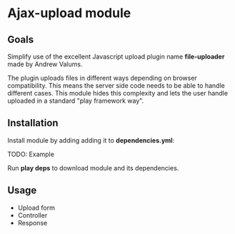# Ajax-upload module

## Goals

Simplify use of the excellent Javascript upload plugin name **file-uploader** made by Andrew Valums.

The plugin uploads files in different ways depending on browser compatibility. This means the server side code
needs to be able to handle different cases. This module hides this complexity and lets the user handle uploaded 
in a standard "play framework way".

## Installation

Install module by adding adding it to **dependencies.yml**:

TODO: Example

Run **play deps** to download module and its dependencies.

## Usage

* Upload form
* Controller
* Response

 

